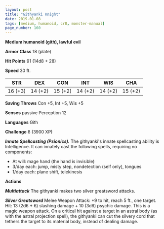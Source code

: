 ```yaml
---
layout: post
title: "Githyanki Knight"
date: 2019-01-08
tags: [medium, humanoid, cr8, monster-manual]
page_number: 160
---
```


**Medium humanoid (gith), lawful evil**

**Armor Class** 18 (plate)

**Hit Points** 91  (14d8 + 28)

**Speed** 30 ft.

|   STR   |   DEX   |   CON   |   INT   |   WIS   |   CHA   |
|:-------:|:-------:|:-------:|:-------:|:-------:|:-------:|
| 16 (+3) | 14 (+2) | 15 (+2) | 14 (+2) | 14 (+2) | 15 (+2) |

**Saving Throws** Con +5, Int +5, Wis +5

**Senses** passive Perception 12

**Languages** Gith

**Challenge** 8 (3900 XP)

***Innate Spellcasting (Psionics).*** The githyanki's innate spellcasting ability is Intelligence. It can innately cast the following spells, requiring no components:
* At will: mage hand (the hand is invisible)
* 3/day each: jump, misty step, nondetection (self only), tongues
* 1/day each: plane shift, telekinesis

**Actions**

***Multiattack*** The githyanki makes two silver greatsword attacks.

***Silver Greatsword*** Melee Weapon Attack: +9 to hit, reach 5 ft., one target. Hit: 13 (2d6 + 6) slashing damage + 10 (3d6) psychic damage. This is a magic weapon attack. On a critical hit against a target in an astral body (as with the astral projection spell), the githyanki can cut the silvery cord that tethers the target to its material body, instead of dealing damage.